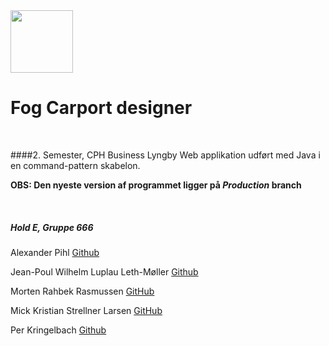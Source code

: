 <img src="https://github.com/Jean-Poul/Eksamensprojekt_Fog/blob/Production/Img/FogLogo.png" height="100px" width="100px">

<br>

# Fog Carport designer

<br>

####2. Semester, CPH Business Lyngby</h2>
Web applikation udført med Java i en command-pattern skabelon.

**OBS: Den nyeste version af programmet ligger på *Production* branch**

<br>

##### Hold E, Gruppe 666

Alexander Pihl [Github](https://github.com/AlexanderPihl)

Jean-Poul Wilhelm Luplau Leth-Møller [Github](https://github.com/Jean-Poul)

Morten Rahbek Rasmussen [GitHub](https://github.com/Amazingh0rse)

Mick Kristian Strellner Larsen [GitHub](https://github.com/MivleDK)

Per Kringelbach [Github](https://github.com/cph-pk)

<br>
